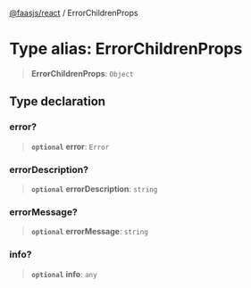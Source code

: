 [@faasjs/react](../README.md) / ErrorChildrenProps

# Type alias: ErrorChildrenProps

> **ErrorChildrenProps**: `Object`

## Type declaration

### error?

> **`optional`** **error**: `Error`

### errorDescription?

> **`optional`** **errorDescription**: `string`

### errorMessage?

> **`optional`** **errorMessage**: `string`

### info?

> **`optional`** **info**: `any`
